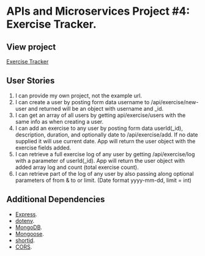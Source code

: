 # APIs and Microservices Project #4: Exercise Tracker.

## View project

[Exercise Tracker](https://exercise-tracker-kel.herokuapp.com/)

## User Stories

1. I can provide my own project, not the example url.
2. I can create a user by posting form data username to /api/exercise/new-user and returned will be an object with username and \_id.
3. I can get an array of all users by getting api/exercise/users with the same info as when creating a user.
4. I can add an exercise to any user by posting form data userId(\_id), description, duration, and optionally date to /api/exercise/add. If no date supplied it will use current date. App will return the user object with the exercise fields added.
5. I can retrieve a full exercise log of any user by getting /api/exercise/log with a parameter of userId(\_id). App will return the user object with added array log and count (total exercise count).
6. I can retrieve part of the log of any user by also passing along optional parameters of from & to or limit. (Date format yyyy-mm-dd, limit = int)

## Additional Dependencies

- [Express](https://www.npmjs.com/package/express).
- [dotenv](https://www.npmjs.com/package/dotenv).
- [MongoDB](https://www.npmjs.com/package/mongodb).
- [Mongoose](https://www.npmjs.com/package/mongoose).
- [shortid](https://www.npmjs.com/package/shortid).
- [CORS](https://www.npmjs.com/package/cors).
